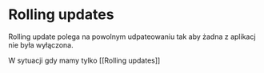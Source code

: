 # Rolling updates

Rolling update polega na powolnym udpateowaniu tak aby żadna z aplikacj nie była wyłączona.

W sytuacji gdy mamy tylko [[Rolling updates]]